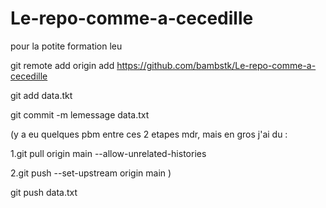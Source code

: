 # Le-repo-comme-a-cecedille

pour la potite formation leu

git remote add origin add https://github.com/bambstk/Le-repo-comme-a-cecedille

git add data.tkt

git commit -m lemessage data.txt

(y a eu quelques pbm entre ces 2 etapes mdr, mais en gros j'ai du :

 1.git pull origin main --allow-unrelated-histories

 2.git push --set-upstream origin main
)

git push data.txt

